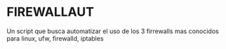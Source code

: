 # FIREWALLAUT
Un script que busca automatizar el uso de los 3 firrewalls mas conocidos para linux, ufw, firewalld, iptables
